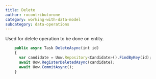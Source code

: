 ```yaml
---
title: Delete
author: rxcontributorone
category: working-with-data-model
subcategory: data-operations 
---
```


Used for delete operation to be done on entity.

```js
    public async Task DeleteAsync(int id)
    {
      var candidate = Uow.Repository<Candidate>().FindByKey(id);
      await Uow.RegisterDeletedAsync(candidate);
      await Uow.CommitAsync();
    }
```    